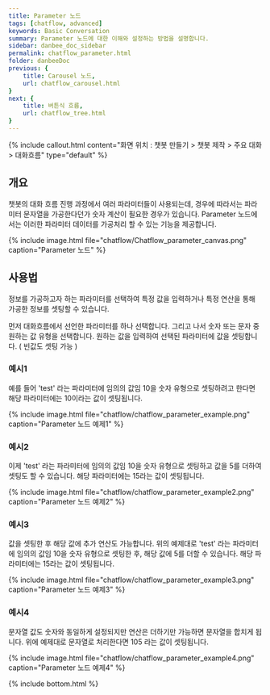 ```yaml
---
title: Parameter 노드 
tags: [chatflow, advanced]
keywords: Basic Conversation
summary: Parameter 노드에 대한 이해와 설정하는 방법을 설명합니다.
sidebar: danbee_doc_sidebar
permalink: chatflow_parameter.html
folder: danbeeDoc
previous: {
    title: Carousel 노드,
    url: chatflow_carousel.html
}
next: {
    title: 버튼식 흐름,
    url: chatflow_tree.html
}
---
```


{% include callout.html content="화면 위치 : 챗봇 만들기 > 챗봇 제작 > 주요 대화 > 대화흐름" type="default" %}

## 개요

챗봇의 대화 흐름 진행 과정에서 여러 파라미터들이 사용되는데, 경우에 따라서는 파라미터 문자열을 가공한다던가 숫자 계산이 필요한 경우가 있습니다. 
Parameter 노드에서는 이러한 파라미터 데이터를 가공처리 할 수 있는 기능을 제공합니다. 

{% include image.html file="chatflow/Chatflow_parameter_canvas.png"  caption="Parameter 노드" %}

## 사용법

정보를 가공하고자 하는 파라미터를 선택하여 특정 값을 입력하거나 특정 연산을 통해 가공한 정보를 셋팅할 수 있습니다.

먼저 대화흐름에서 선언한 파라미터를 하나 선택합니다.
그리고 나서 숫자 또는 문자 중 원하는 값 유형을 선택합니다.
원하는 값을 입력하여 선택된 파라미터에 값을 셋팅합니다. ( 빈값도 셋팅 가능 )  

### 예시1
예를 들어 'test' 라는 파라미터에 임의의 값임 10을 숫자 유형으로 셋팅하려고 한다면 
해당 파라미터에는 10이라는 값이 셋팅됩니다.

{% include image.html file="chatflow/chatflow_parameter_example.png"  caption="Parameter 노드 예제1" %}

### 예시2
이제 'test' 라는 파라미터에 임의의 값임 10을 숫자 유형으로 셋팅하고 값을 5를 더하여 셋팅도 할 수 있습니다.
해당 파라미터에는 15라는 값이 셋팅됩니다.

{% include image.html file="chatflow/chatflow_parameter_example2.png"  caption="Parameter 노드 예제2" %}

### 예시3
값을 셋팅한 후 해당 값에 추가 연산도 가능합니다.
위의 예제대로 'test' 라는 파라미터에 임의의 값임 10을 숫자 유형으로 셋팅한 후, 해당 값에 5를 더할 수 있습니다.
해당 파라미터에는 15라는 값이 셋팅됩니다.

{% include image.html file="chatflow/chatflow_parameter_example3.png"  caption="Parameter 노드 예제3" %}

### 예시4
문자열 값도 숫자와 동일하게 설정되지만 연산은 더하기만 가능하면 문자열을 합치게 됩니다.
위에 예제대로 문자열로 처리한다면 105 라는 값이 셋팅됩니다.

{% include image.html file="chatflow/chatflow_parameter_example4.png"  caption="Parameter 노드 예제4" %}



{% include bottom.html %}
